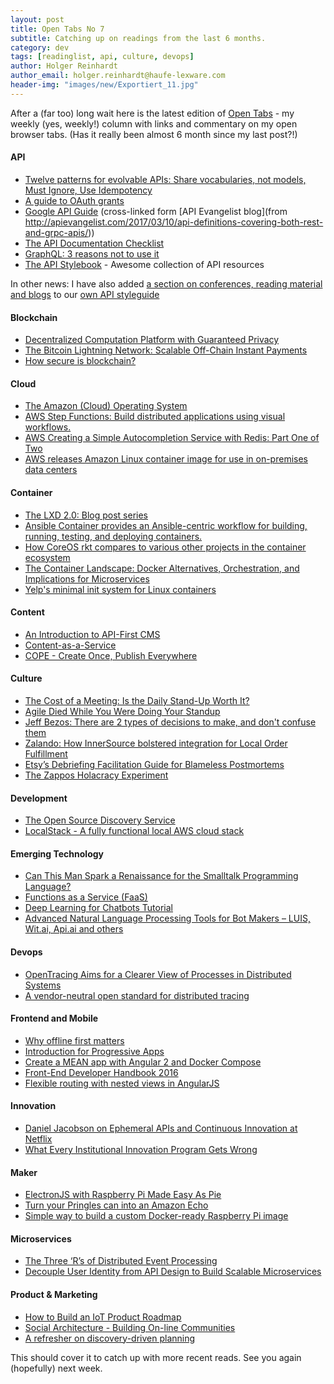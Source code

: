 ```yaml
---
layout: post
title: Open Tabs No 7
subtitle: Catching up on readings from the last 6 months.
category: dev
tags: [readinglist, api, culture, devops]
author: Holger Reinhardt
author_email: holger.reinhardt@haufe-lexware.com 
header-img: "images/new/Exportiert_11.jpg"
---
```


After a (far too) long wait here is the latest edition of [Open Tabs](http://dev.haufe.com/meta/category/opinion/) - my weekly (yes, weekly!) column with links and commentary on my open browser tabs. (Has it really been almost 6 month since my last post?!)
 
#### API
* [Twelve patterns for evolvable APIs: Share vocabularies, not models, Must Ignore, Use Idempotency](http://mamund.site44.com/talks/2017-03-sxsw/2017-03-sxsw-patterns.pdf)
* [A guide to OAuth grants](https://alexbilbie.com/guide-to-oauth-2-grants/)
* [Google API Guide](https://cloud.google.com/apis/design/) (cross-linked form [API Evangelist blog](from http://apievangelist.com/2017/03/10/api-definitions-covering-both-rest-and-grpc-apis/))
* [The API Documentation Checklist](https://blog.hitchhq.com/the-hitch-documentation-checklist-2887d4a2547d#.q73jhocac)
* [GraphQL: 3 reasons not to use it](https://blog.hitchhq.com/graphql-3-reasons-not-to-use-it-7715f60cb934#.bsp8uu8lx)
* [The API Stylebook](http://apistylebook.com) - Awesome collection of API resources

In other news: I have also added [a section on conferences, reading material and blogs](https://github.com/Haufe-Lexware/api-style-guide/blob/master/further-reading/further-reading.md) to our [own API styleguide](https://github.com/Haufe-Lexware/api-style-guide/blob/master/readme.md)

#### Blockchain
* [Decentralized Computation Platform with Guaranteed Privacy](http://www.enigma.co/enigma_full.pdf)
* [The Bitcoin Lightning Network: Scalable Off-Chain Instant Payments](https://lightning.network/lightning-network-paper.pdf)
* [How secure is blockchain?](https://www.taylorwessing.com/download/article-how-secure-is-block-chain.html)

#### Cloud
* [The Amazon (Cloud) Operating System](https://stratechery.com/2017/amazons-operating-system/)
* [AWS Step Functions: Build distributed applications using visual workflows.](https://aws.amazon.com/step-functions/)
* [AWS Creating a Simple Autocompletion Service with Redis: Part One of Two](https://aws.amazon.com/blogs/database/creating-a-simple-autocompletion-service-with-redis-part-one-of-two/)
* [AWS releases Amazon Linux container image for use in on-premises data centers](http://venturebeat.com/2016/11/01/aws-releases-amazon-linux-container-image-for-use-in-on-premises-data-centers/)


#### Container
* [The LXD 2.0: Blog post series](https://insights.ubuntu.com/2016/03/14/the-lxd-2-0-story-prologue/)
* [Ansible Container provides an Ansible-centric workflow for building, running, testing, and deploying containers.](http://docs.ansible.com/ansible-container/)
* [How CoreOS rkt compares to various other projects in the container ecosystem](https://coreos.com/rkt/docs/latest/rkt-vs-other-projects.html#rkt-vs-docker)
* [The Container Landscape: Docker Alternatives, Orchestration, and Implications for Microservices](https://www.infoq.com/articles/container-landscape-2016)
* [Yelp's minimal init system for Linux containers](https://github.com/Yelp/dumb-init)

#### Content
* [An Introduction to API-First CMS](https://snipcart.com/blog/intro-api-first-headless-cms-directus)
* [Content-as-a-Service](https://www.contentful.com/r/knowledgebase/content-as-a-service/)
* [COPE - Create Once, Publish Everywhere](https://www.programmableweb.com/news/cope-create-once-publish-everywhere/2009/10/13)

#### Culture
* [The Cost of a Meeting: Is the Daily Stand-Up Worth It?](http://blog.colinbreck.com/the-cost-of-a-meeting-is-the-daily-stand-up-worth-it/)
* [Agile Died While You Were Doing Your Standup](http://www.mindtheproduct.com/2017/04/agile-died-standup/)
* [Jeff Bezos: There are 2 types of decisions to make, and don't confuse them](http://www.businessinsider.de/jeff-bezos-on-type-1-and-type-2-decisions-2016-4)
* [Zalando: How InnerSource bolstered integration for Local Order Fulfillment](https://tech.zalando.com/blog/how-innersource-bolstered-integration-for-local-order-fulfillment/)
* [Etsy’s Debriefing Facilitation Guide for Blameless Postmortems](https://codeascraft.com/2016/11/17/debriefing-facilitation-guide/)
* [The Zappos Holacracy Experiment](https://hbr.org/ideacast/2016/07/the-zappos-holacracy-experiment.html)

#### Development
* [The Open Source Discovery Service](https://libraries.io)
* [LocalStack - A fully functional local AWS cloud stack](https://bitbucket.org/atlassian/localstack)

#### Emerging Technology
* [Can This Man Spark a Renaissance for the Smalltalk Programming Language?](https://thenewstack.io/can-man-spark-renaissance-smalltalk-programming-language/)
* [Functions as a Service (FaaS)](http://blog.alexellis.io/functions-as-a-service/)
* [Deep Learning for Chatbots Tutorial](http://www.wildml.com/2016/04/deep-learning-for-chatbots-part-1-introduction/)
* [Advanced Natural Language Processing Tools for Bot Makers – LUIS, Wit.ai, Api.ai and others](https://stanfy.com/blog/advanced-natural-language-processing-tools-for-bot-makers/)

#### Devops
* [OpenTracing Aims for a Clearer View of Processes in Distributed Systems](https://thenewstack.io/opentracing-aims-clearer-view-processes-distributed-systems/)
* [A vendor-neutral open standard for distributed tracing](http://opentracing.io)

#### Frontend and Mobile
* [Why offline first matters](http://techforum.booknetcanada.ca/why-offline-first-matters/)
* [Introduction for Progressive Apps](https://auth0.com/blog/introduction-to-progressive-apps-part-one/)
* [Create a MEAN app with Angular 2 and Docker Compose](https://scotch.io/tutorials/create-a-mean-app-with-angular-2-and-docker-compose)
* [Front-End Developer Handbook 2016](https://www.frontendhandbook.com)
* [Flexible routing with nested views in AngularJS](https://github.com/angular-ui/ui-router)

#### Innovation
* [Daniel Jacobson on Ephemeral APIs and Continuous Innovation at Netflix](https://www.infoq.com/news/2015/11/daniel-jacobson-ephemeral-apis)
* [What Every Institutional Innovation Program Gets Wrong](https://medium.nobl.io/what-every-institutional-innovation-program-gets-wrong-8943fdee9fce#.33o3a7ejs)

#### Maker
* [ElectronJS with Raspberry Pi Made Easy As Pie](https://resin.io/blog/electronjs-the-ultimate-guide/)
* [Turn your Pringles can into an Amazon Echo](http://blog.nextthing.co/turn-your-pringles-can-into-an-amazon-echo-with-c-h-i-p/)
* [Simple way to build a custom Docker-ready Raspberry Pi image](http://jonasrosland.com/simple-way-to-build-a-custom-docker-ready-raspberry-pi-image/)

#### Microservices
* [The Three ‘R’s of Distributed Event Processing](https://opencredo.com/three-rs-distributed-event-processing/)
* [Decouple User Identity from API Design to Build Scalable Microservices](http://nordicapis.com/decouple-user-identity-from-api-design-to-build-scalable-microservices/)

#### Product & Marketing
* [How to Build an IoT Product Roadmap](https://www.productplan.com/build-iot-product-roadmap/)
* [Social Architecture - Building On-line Communities](https://www.gitbook.com/book/hintjens/social-architecture/details)
* [A refresher on discovery-driven planning](https://hbr.org/2017/02/a-refresher-on-discovery-driven-planning)

This should cover it to catch up with more recent reads. See you again (hopefully) next week.

